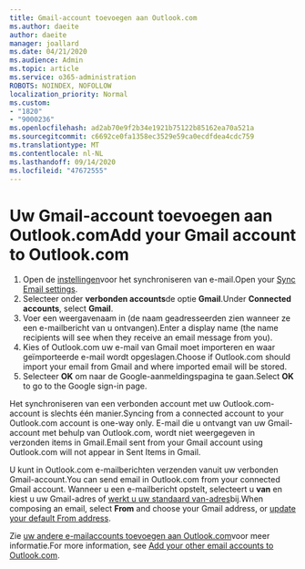 ```yaml
---
title: Gmail-account toevoegen aan Outlook.com
ms.author: daeite
author: daeite
manager: joallard
ms.date: 04/21/2020
ms.audience: Admin
ms.topic: article
ms.service: o365-administration
ROBOTS: NOINDEX, NOFOLLOW
localization_priority: Normal
ms.custom:
- "1820"
- "9000236"
ms.openlocfilehash: ad2ab70e9f2b34e1921b75122b85162ea70a521a
ms.sourcegitcommit: c6692ce0fa1358ec3529e59ca0ecdfdea4cdc759
ms.translationtype: MT
ms.contentlocale: nl-NL
ms.lasthandoff: 09/14/2020
ms.locfileid: "47672555"
---
```

# <a name="add-your-gmail-account-to-outlookcom"></a><span data-ttu-id="5e2c7-102">Uw Gmail-account toevoegen aan Outlook.com</span><span class="sxs-lookup"><span data-stu-id="5e2c7-102">Add your Gmail account to Outlook.com</span></span>

1. <span data-ttu-id="5e2c7-103">Open de [instellingen](https://go.microsoft.com/fwlink/?linkid=875264)voor het synchroniseren van e-mail.</span><span class="sxs-lookup"><span data-stu-id="5e2c7-103">Open your [Sync Email settings](https://go.microsoft.com/fwlink/?linkid=875264).</span></span>
2. <span data-ttu-id="5e2c7-104">Selecteer onder **verbonden accounts**de optie **Gmail**.</span><span class="sxs-lookup"><span data-stu-id="5e2c7-104">Under **Connected accounts**, select **Gmail**.</span></span>
3. <span data-ttu-id="5e2c7-105">Voer een weergavenaam in (de naam geadresseerden zien wanneer ze een e-mailbericht van u ontvangen).</span><span class="sxs-lookup"><span data-stu-id="5e2c7-105">Enter a display name (the name recipients will see when they receive an email message from you).</span></span>
4. <span data-ttu-id="5e2c7-106">Kies of Outlook.com uw e-mail van Gmail moet importeren en waar geïmporteerde e-mail wordt opgeslagen.</span><span class="sxs-lookup"><span data-stu-id="5e2c7-106">Choose if Outlook.com should import your email from Gmail and where imported email will be stored.</span></span>
5. <span data-ttu-id="5e2c7-107">Selecteer **OK** om naar de Google-aanmeldingspagina te gaan.</span><span class="sxs-lookup"><span data-stu-id="5e2c7-107">Select **OK** to go to the Google sign-in page.</span></span>

<span data-ttu-id="5e2c7-108">Het synchroniseren van een verbonden account met uw Outlook.com-account is slechts één manier.</span><span class="sxs-lookup"><span data-stu-id="5e2c7-108">Syncing from a connected account to your Outlook.com account is one-way only.</span></span> <span data-ttu-id="5e2c7-109">E-mail die u ontvangt van uw Gmail-account met behulp van Outlook.com, wordt niet weergegeven in verzonden items in Gmail.</span><span class="sxs-lookup"><span data-stu-id="5e2c7-109">Email sent from your Gmail account using Outlook.com will not appear in Sent Items in Gmail.</span></span>

<span data-ttu-id="5e2c7-110">U kunt in Outlook.com e-mailberichten verzenden vanuit uw verbonden Gmail-account.</span><span class="sxs-lookup"><span data-stu-id="5e2c7-110">You can send email in Outlook.com from your connected Gmail account.</span></span> <span data-ttu-id="5e2c7-111">Wanneer u een e-mailbericht opstelt, selecteert u **van** en kiest u uw Gmail-adres of [werkt u uw standaard van-adres](https://go.microsoft.com/fwlink/?linkid=875264)bij.</span><span class="sxs-lookup"><span data-stu-id="5e2c7-111">When composing an email, select **From** and choose your Gmail address, or [update your default From address](https://go.microsoft.com/fwlink/?linkid=875264).</span></span>

<span data-ttu-id="5e2c7-112">Zie [uw andere e-mailaccounts toevoegen aan Outlook.com](https://support.office.com/article/c5224df4-5885-4e79-91ba-523aa743f0ba?wt.mc_id=Office_Outlook_com_Alchemy)voor meer informatie.</span><span class="sxs-lookup"><span data-stu-id="5e2c7-112">For more information, see [Add your other email accounts to Outlook.com](https://support.office.com/article/c5224df4-5885-4e79-91ba-523aa743f0ba?wt.mc_id=Office_Outlook_com_Alchemy).</span></span>